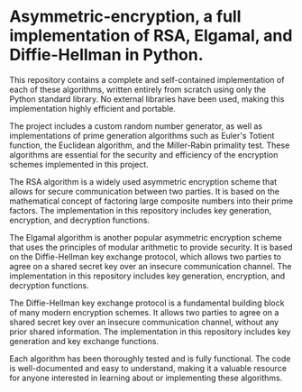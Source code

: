 # Asymmetric-encryption, a full implementation of RSA, Elgamal, and Diffie-Hellman in Python.

This repository contains a complete and self-contained implementation of each of these algorithms, written entirely from scratch using only the Python standard library. No external libraries have been used, making this implementation highly efficient and portable.

The project includes a custom random number generator, as well as implementations of prime generation algorithms such as Euler's Totient function, the Euclidean algorithm, and the Miller-Rabin primality test. These algorithms are essential for the security and efficiency of the encryption schemes implemented in this project.

The RSA algorithm is a widely used asymmetric encryption scheme that allows for secure communication between two parties. It is based on the mathematical concept of factoring large composite numbers into their prime factors. The implementation in this repository includes key generation, encryption, and decryption functions.

The Elgamal algorithm is another popular asymmetric encryption scheme that uses the principles of modular arithmetic to provide security. It is based on the Diffie-Hellman key exchange protocol, which allows two parties to agree on a shared secret key over an insecure communication channel. The implementation in this repository includes key generation, encryption, and decryption functions.

The Diffie-Hellman key exchange protocol is a fundamental building block of many modern encryption schemes. It allows two parties to agree on a shared secret key over an insecure communication channel, without any prior shared information. The implementation in this repository includes key generation and key exchange functions.

Each algorithm has been thoroughly tested and is fully functional. The code is well-documented and easy to understand, making it a valuable resource for anyone interested in learning about or implementing these algorithms.

